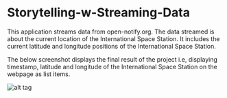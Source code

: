 # Storytelling-w-Streaming-Data

This application streams data from open-notify.org. The data streamed is about the current location of the International Space Station. It includes the current latitude and longitude positions of the International Space Station. 

The below screenshot displays the final result of the project i.e, displaying timestamp, latitude and longitude of the International Space Station on the webpage as list items.


![alt tag](https://cloud.githubusercontent.com/assets/16795243/12956456/253b8c9c-cff6-11e5-9aba-ae441191e972.png)
